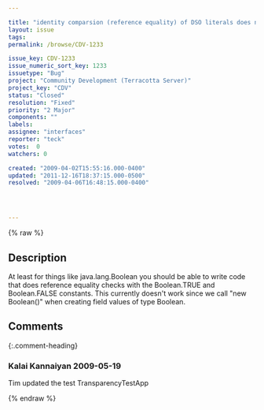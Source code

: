 ```yaml
---

title: "identity comparsion (reference equality) of DSO literals does not work"
layout: issue
tags: 
permalink: /browse/CDV-1233

issue_key: CDV-1233
issue_numeric_sort_key: 1233
issuetype: "Bug"
project: "Community Development (Terracotta Server)"
project_key: "CDV"
status: "Closed"
resolution: "Fixed"
priority: "2 Major"
components: ""
labels: 
assignee: "interfaces"
reporter: "teck"
votes:  0
watchers: 0

created: "2009-04-02T15:55:16.000-0400"
updated: "2011-12-16T18:37:15.000-0500"
resolved: "2009-04-06T16:48:15.000-0400"




---
```


{% raw %}

## Description

<div markdown="1" class="description">

At least for things like java.lang.Boolean you should be able to write code that does reference equality checks with the Boolean.TRUE and Boolean.FALSE constants. This currently doesn't work since we call "new Boolean()" when creating field values of type Boolean.

</div>

## Comments


{:.comment-heading}
### **Kalai Kannaiyan** <span class="date">2009-05-19</span>

<div markdown="1" class="comment">

Tim updated the test TransparencyTestApp  

</div>



{% endraw %}
